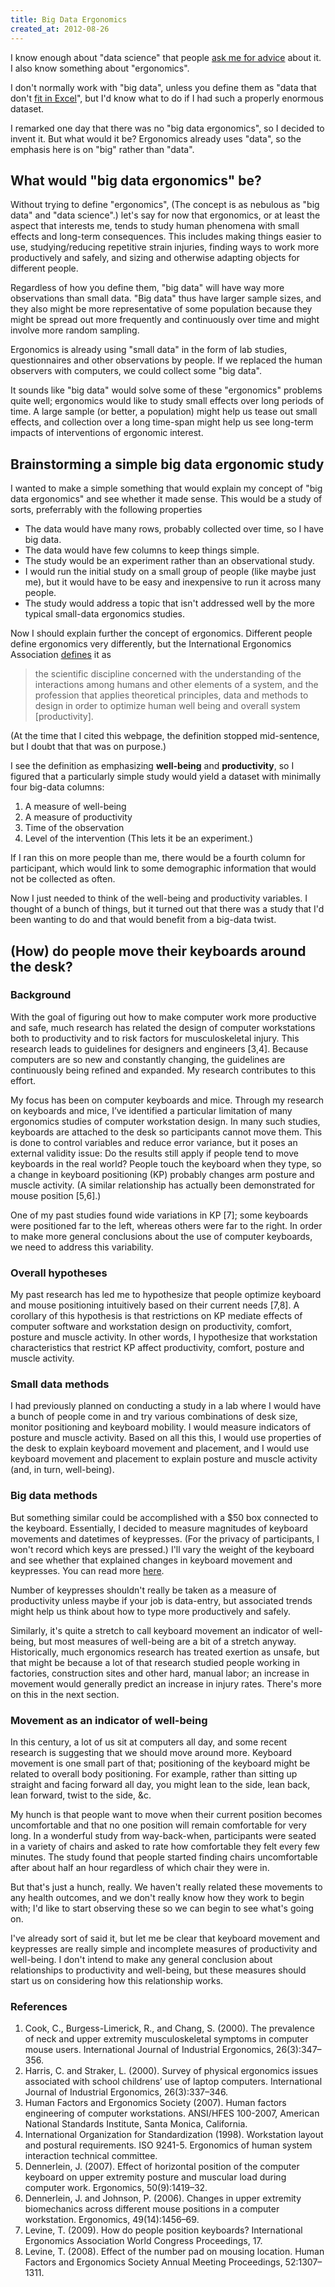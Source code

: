 ```yaml
---
title: Big Data Ergonomics
created_at: 2012-08-26
---
```

I know enough about "data science" that people
[ask me for advice](http://datakind.org/2012/08/data-heroes-tom-levine/)
about it. I also know something about "ergonomics".

I don't normally work with "big data", unless you define them as "data that don't
[fit in Excel](http://blog.scraperwiki.com/2012/07/31/do-all-analysts-use-excel/)",
but I'd know what to do if I had such a properly enormous dataset.

I remarked one day that there was no "big data ergonomics", so I decided to
invent it. But what would it be? Ergonomics already uses "data", so the
emphasis here is on "big" rather than "data".

## What would "big data ergonomics" be?
Without trying to define "ergonomics", (The concept is as nebulous as "big data"
and "data science".) let's say for now that ergonomics, or at least the aspect
that interests me, tends to study human phenomena with small effects and long-term
consequences. This includes making things easier to use, studying/reducing
repetitive strain injuries, finding ways to work more productively and safely,
and sizing and otherwise adapting objects for different people.

Regardless of how you define them, "big data" will have way more observations
than small data. "Big data" thus have larger sample sizes, and they
also might be more representative of some population because they might be
spread out more frequently and continuously over time and might involve more
random sampling.

Ergonomics is already using "small data" in the form of lab studies,
questionnaires and other observations by people. If we replaced the human
observers with computers, we could collect some "big data".

It sounds like "big data" would solve some of these "ergonomics" problems quite
well; ergonomics would like to study small effects over long periods of time.
A large sample (or better, a population) might help us tease out small effects,
and collection over a long time-span might help us see long-term impacts of
interventions of ergonomic interest.

## Brainstorming a simple big data ergonomic study
I wanted to make a simple something that would explain my concept of
"big data ergonomics" and see whether it made sense. This would be a study
of sorts, preferrably with the following properties

* The data would have many rows, probably collected over time, so I have big data.
* The data would have few columns to keep things simple.
* The study would be an experiment rather than an observational study.
* I would run the initial study on a small group of people (like maybe just me),
    but it would have to be easy and inexpensive to run it across many people.
* The study would address a topic that isn't addressed well by the more
    typical small-data ergonomics studies.

Now I should explain further the concept of ergonomics. Different people define
ergonomics very differently, but the International Ergonomics Association
[defines](http://iea.cc/01_what/What%20is%20Ergonomics.html) it as

> the scientific discipline concerned with the understanding of the interactions
> among humans and other elements of a system, and the profession that applies
> theoretical principles, data and methods to design in order to optimize human
> well being and overall system [productivity].

(At the time that I cited this webpage, the definition stopped mid-sentence,
but I doubt that that was on purpose.)

I see the definition as emphasizing **well-being** and **productivity**, so
I figured that a particularly simple study would yield a dataset with minimally
four big-data columns:

1. A measure of well-being
2. A measure of productivity
3. Time of the observation
4. Level of the intervention (This lets it be an experiment.)

If I ran this on more people than me, there would be a fourth column for participant,
which would link to some demographic information that would not be collected as often.

Now I just needed to think of the well-being and productivity variables.
I thought of a bunch of things, but it turned out that there was a study that
I'd been wanting to do and that would benefit from a big-data twist.

## (How) do people move their keyboards around the desk?
<!-- This is lifted from my 2011 NSF GRFP application -->

### Background
With the goal of figuring out how to make computer work more productive and safe, much research has related the design of computer workstations both to productivity and to risk factors for musculoskeletal injury. This research leads to guidelines for designers and engineers [3,4]. Because computers are so new and constantly changing, the guidelines are continuously being refined and expanded. My research contributes to this effort.

My focus has been on computer keyboards and mice. Through my research on keyboards and mice, I’ve identified a particular limitation of many ergonomics studies of computer workstation design. In many such studies, keyboards are attached to the desk so participants cannot move them. This is done to control variables and reduce error variance, but it poses an external validity issue: Do the results still apply if people tend to move keyboards in the real world? People touch the keyboard when they type, so a change in keyboard positioning (KP) probably changes arm posture and muscle activity. (A similar relationship has actually been demonstrated for mouse position [5,6].)

One of my past studies found wide variations in KP [7]; some keyboards were positioned far to the left, whereas others were far to the right. In order to make more general conclusions about the use of computer keyboards, we need to address this variability.

### Overall hypotheses

My past research has led me to hypothesize that people optimize keyboard and mouse positioning intuitively based on their current needs [7,8]. A corollary of this hypothesis is that restrictions on KP mediate effects of computer software and workstation design on productivity, comfort, posture and muscle activity. In other words, I hypothesize that workstation characteristics that restrict KP affect productivity, comfort, posture and muscle activity. 

<!-- This is a hack to fix syntax highlighting.]() -->

### Small data methods
<!-- End of stuff lifted from the 2011 NSF GRFP application -->
I had previously planned on conducting a study in a lab where I would have a
bunch of people come in and try various combinations of desk size, monitor
positioning and keyboard mobility. I would measure indicators of posture and
muscle activity. Based on all this this, I would use properties of the desk
to explain keyboard movement and placement, and I would use keyboard movement
and placement to explain posture and muscle activity (and, in turn, well-being).

### Big data methods
But something similar could be accomplished with a $50 box connected to the
keyboard. Essentially, I decided to measure magnitudes of keyboard movements
and datetimes of keypresses.
(For the privacy of participants, I won't record which keys are pressed.)
I'll vary the weight of the keyboard and see whether that explained changes
in keyboard movement and keypresses.
You can read more [here](https://github.com/tlevine/big-data-ergonomics).

Number of keypresses shouldn't really be taken as a measure of productivity
unless maybe if your job is data-entry, but associated trends might help us
think about how to type more productively and safely.

Similarly, it's quite a stretch to call keyboard movement an indicator
of well-being, but most measures of well-being are a bit of a stretch anyway.
Historically, much ergonomics research has treated exertion as unsafe, but
that might be because a lot of that research studied people working in
factories, construction sites and other hard, manual labor; an increase in
movement would generally predict an increase in injury rates. There's more
on this in the next section.

### Movement as an indicator of well-being
In this century, a lot of us sit at computers all day, and some recent research
is suggesting that we should move around more. Keyboard movement is one small
part of that; positioning of the keyboard might be related to overall body
positioning. For example, rather than sitting up straight and facing forward
all day, you might lean to the side, lean back, lean forward, twist to the side,
&c.

My hunch is that people want to move when their current position becomes
uncomfortable and that no one position will remain comfortable for very long.
In a wonderful study from way-back-when, participants were seated in a variety
of chairs and asked to rate how comfortable they felt every few minutes. The
study found that people started finding chairs uncomfortable after about half
an hour regardless of which chair they were in. <!-- Cite that study -->

But that's just a hunch, really.
We haven't really related these movements to any health outcomes, and we
don't really know how they work to begin with; I'd like to start observing these
so we can begin to see what's going on.

I've already sort of said it, but let me be clear that keyboard movement
and keypresses are really simple and incomplete measures of
productivity and well-being. I don't intend to make any general conclusion
about relationships to productivity and well-being, but these measures should
start us on considering how this relationship works.

### References

1. Cook, C., Burgess-Limerick, R., and Chang, S. (2000). The prevalence of neck and upper extremity musculoskeletal symptoms in computer mouse users. International Journal of Industrial Ergonomics, 26(3):347–356. 
2. Harris, C. and Straker, L. (2000). Survey of physical ergonomics issues associated with school childrens’ use of laptop computers. International Journal of Industrial Ergonomics, 26(3):337–346. 
3. Human Factors and Ergonomics Society (2007). Human factors engineering of computer workstations. ANSI/HFES 100-2007, American National Standards Institute, Santa Monica, California. 
4. International Organization for Standardization (1998). Workstation layout and postural requirements. ISO 9241-5. Ergonomics of human system interaction technical committee. 
5. Dennerlein, J. (2007). Effect of horizontal position of the computer keyboard on upper extremity posture and muscular load during computer work. Ergonomics, 50(9):1419–32. 
6. Dennerlein, J. and Johnson, P. (2006). Changes in upper extremity biomechanics across different mouse positions in a computer workstation. Ergonomics, 49(14):1456–69. 
7. Levine, T. (2009). How do people position keyboards? International Ergonomics Association World Congress Proceedings, 17. 
8. Levine, T. (2008). Effect of the number pad on mousing location. Human Factors and Ergonomics Society Annual Meeting Proceedings, 52:1307–1311.
